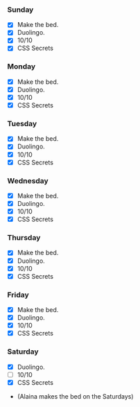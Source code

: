 ### Sunday

- [x] Make the bed.
- [x] Duolingo.
- [x] 10/10
- [x] CSS Secrets

### Monday

- [x] Make the bed.
- [x] Duolingo.
- [x] 10/10
- [x] CSS Secrets

### Tuesday

- [x] Make the bed.
- [x] Duolingo.
- [x] 10/10
- [x] CSS Secrets

### Wednesday

- [x] Make the bed.
- [x] Duolingo.
- [x] 10/10
- [x] CSS Secrets

### Thursday

- [x] Make the bed.
- [x] Duolingo.
- [x] 10/10
- [x] CSS Secrets

### Friday

- [x] Make the bed.
- [x] Duolingo.
- [x] 10/10
- [x] CSS Secrets

### Saturday

- [x] Duolingo.
- [ ] 10/10
- [x] CSS Secrets
- (Alaina makes the bed on the Saturdays)